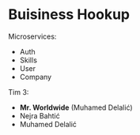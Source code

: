 # Buisiness Hookup
Microservices:
 - Auth
 - Skills
 - User
 - Company

Tim 3:
  - **Mr. Worldwide** (Muhamed Delalić)
  - Nejra Bahtić
  - Muhamed Delalić
